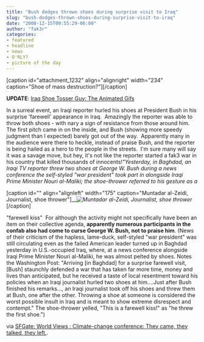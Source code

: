 ```yaml
---
title: "Bush dodges thrown shoes during surprise visit to Iraq"
slug: "bush-dodges-thrown-shoes-during-surprise-visit-to-iraq"
date: "2008-12-15T09:55:29-06:00"
author: "fak3r"
categories:
- featured
- headline
- news
- O'RLY?
- picture of the day
---
```


[caption id="attachment_1232" align="alignright" width="234" caption="Shoe of mass destruction?"][/caption]

**UPDATE**: [Iraq Shoe Tosser Guy: The Animated Gifs](http://www.boingboing.net/2008/12/15/iraq-shoe-tosser-guy.html)

In a surreal event, an Iraqi reporter hurled his shoes at President Bush in his surprise 'farewell' appearance in Iraq.  Amazingly the reporter was able to throw both shoes - with nary a sign of resistance from those around him.  The first pitch came in on the inside, and Bush (showing more speedy judgment than I expected) barely got out of the way.  Apparently many in the audience were there to heckle, instead of praise Bush, and the reporter is being hailed as a hero to the people in the streets.  I'm sure many will say it was a savage move, but hey, it's not like the reporter started a fak3 war in his country that killed thousands of innocents!<!-- more -->_"Yesterday, in Baghdad, an Iraqi TV reporter threw two shoes at George W. Bush during a news conference the self-styled "war president" took part in alongside Iraqi Prime Minister Nouri al-Maliki; the shoe-thrower referred to his gesture as a_

[caption id="" align="alignleft" width="175" caption="Muntadar al-Zeidi, Journalist, shoe thrower"]___![Muntadar al-Zeidi, Journalist, shoe thrower](http://www.cbsnews.com/images/2008/12/15/image4668248l.jpg)_[/caption]

"farewell kiss"  For although the activity might not specifically have been an item on their collective agenda, **apparently numerous participants in the confab also had come to curse George W. Bush, not to praise him**. (News of their criticism of the hapless, lame-duck, self-styled "war president" was still circulating even as the failed American leader turned up in Baghdad yesterday in U.S.-occupied Iraq, where, at a news conference alongside Iraqi Prime Minister Nouri al-Maliki, he was almost pelted by shoes. Notes the Washington Post: "Arriving [in Baghdad] for a surprise farewell visit, [Bush] staunchly defended a war that has taken far more time, money and lives than anticipated, but he received a taste of local resentment toward his policies when an Iraqi journalist hurled two shoes at him....Just after Bush finished his remarks..., an Iraqi journalist took off his shoes and threw them at Bush, one after the other. Throwing a shoe at someone is considered the worst possible insult in Iraq and is meant to show extreme disrespect and contempt." The shoe-thrower yelled, "This is a farewell kiss!" as "he threw the first shoe.")

via [SFGate: World Views : Climate-change conference: They came, they talked, they left.](http://www.sfgate.com/cgi-bin/blogs/sfgate/detail?blogid=15&entry_id=33613).

